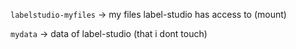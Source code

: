 `labelstudio-myfiles` -> my files label-studio has access to (mount)

`mydata` -> data of label-studio (that i dont touch)